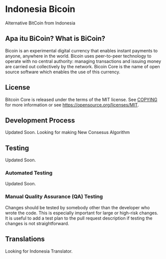 Indonesia Bicoin 
=====================================
Alternative BitCoin from Indonesia

Apa itu BiCoin? What is BiCoin?
----------------

Bicoin is an experimental digital currency that enables instant payments to
anyone, anywhere in the world. Bicoin uses peer-to-peer technology to operate
with no central authority: managing transactions and issuing money are carried
out collectively by the network. Bicoin Core is the name of open source
software which enables the use of this currency.

License
-------

Bitcoin Core is released under the terms of the MIT license. See [COPYING](COPYING) for more
information or see https://opensource.org/licenses/MIT.

Development Process
-------------------

Updated Soon.
Looking for making New Consesus Algorithm

Testing
-------

Updated Soon.

### Automated Testing

Updated Soon.

### Manual Quality Assurance (QA) Testing

Changes should be tested by somebody other than the developer who wrote the
code. This is especially important for large or high-risk changes. It is useful
to add a test plan to the pull request description if testing the changes is
not straightforward.

Translations
------------

Looking for Indonesia Translator.
